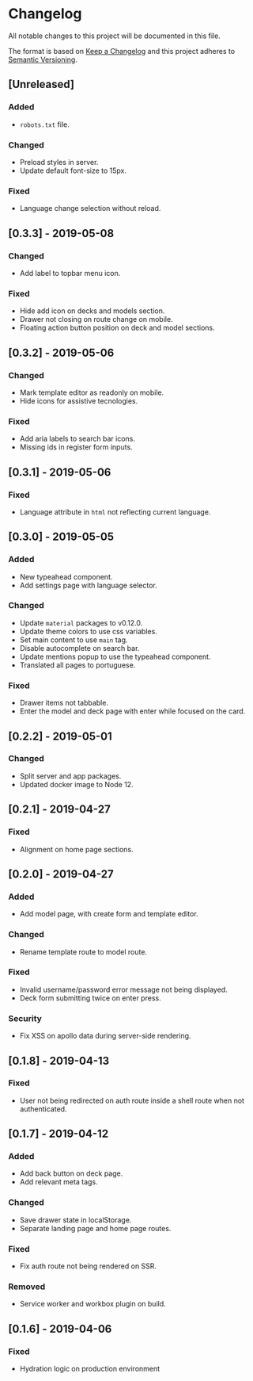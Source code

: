 # Changelog
All notable changes to this project will be documented in this file.

The format is based on [Keep a Changelog](http://keepachangelog.com/en/1.0.0/)
and this project adheres to [Semantic Versioning](http://semver.org/spec/v2.0.0.html).

## [Unreleased]
### Added
- `robots.txt` file.

### Changed
- Preload styles in server.
- Update default font-size to 15px.

### Fixed
- Language change selection without reload.

## [0.3.3] - 2019-05-08
### Changed
- Add label to topbar menu icon.

### Fixed
- Hide add icon on decks and models section.
- Drawer not closing on route change on mobile.
- Floating action button position on deck and model sections.

## [0.3.2] - 2019-05-06
### Changed
- Mark template editor as readonly on mobile.
- Hide icons for assistive tecnologies.

### Fixed
- Add aria labels to search bar icons.
- Missing ids in register form inputs.

## [0.3.1] - 2019-05-06
### Fixed
- Language attribute in `html` not reflecting current language.

## [0.3.0] - 2019-05-05
### Added
- New typeahead component.
- Add settings page with language selector.

### Changed
- Update `material` packages to v0.12.0.
- Update theme colors to use css variables.
- Set main content to use `main` tag.
- Disable autocomplete on search bar.
- Update mentions popup to use the typeahead component.
- Translated all pages to portuguese.

### Fixed
- Drawer items not tabbable.
- Enter the model and deck page with enter while focused on the card.

## [0.2.2] - 2019-05-01
### Changed
- Split server and app packages.
- Updated docker image to Node 12.

## [0.2.1] - 2019-04-27
### Fixed
- Alignment on home page sections.

## [0.2.0] - 2019-04-27
### Added
- Add model page, with create form and template editor.

### Changed
- Rename template route to model route.

### Fixed
- Invalid username/password error message not being displayed.
- Deck form submitting twice on enter press.

### Security
- Fix XSS on apollo data during server-side rendering.

## [0.1.8] - 2019-04-13
### Fixed
- User not being redirected on auth route inside a shell route when not authenticated.

## [0.1.7] - 2019-04-12
### Added
- Add back button on deck page.
- Add relevant meta tags.

### Changed
- Save drawer state in localStorage.
- Separate landing page and home page routes.

### Fixed
- Fix auth route not being rendered on SSR.

### Removed
- Service worker and workbox plugin on build.

## [0.1.6] - 2019-04-06
### Fixed
- Hydration logic on production environment
